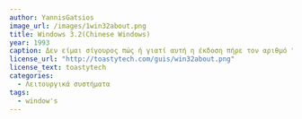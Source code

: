 ```yaml
---
author: YannisGatsios
image_url: /images/1win32about.png
title: Windows 3.2(Chinese Windows)
year: 1993 
caption: Δεν είμαι σίγουρος πώς ή γιατί αυτή η έκδοση πήρε τον αριθμό "3.2". Εσωτερικά (σε προγράμματα όπως το MSD) αυτοπροσδιορίζεται ως "Windows 3.1", αλλά σε όλο το ορατό κείμενο και τεκμηρίωση ο αριθμός έκδοσης είναι "3.2". Αυτή η έκδοση είναι μια κινεζική μετάφραση των Windows 3.1 και, εκτός από αυτά που φαίνεται να σχετίζονται με γραμματοσειρές, περιλαμβάνει μόνο αυτά που έχουν τα Windows 3.1. Ωστόσο, είναι κάπως ενδιαφέρον και αξίζει μερικά στιγμιότυπα οθόνης. Από όσο μπορώ να πω ότι δεν υπήρχε ποτέ "Windows 3.2" σε καμία άλλη γλώσσα και δεν μπορώ να βρω πολλές πληροφορίες για αυτήν την έκδοση. Κανονικά ονόματα εκδόσεων
license_url: "http://toastytech.com/guis/win32about.png" 
license_text: toastytech 
categories:
  - Λειτουργικά συστήματα 
tags:
  - window's
---
```

